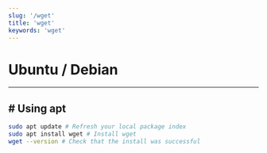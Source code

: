 ```yaml
---
slug: '/wget'
title: 'wget'
keywords: 'wget'
---
```


# Ubuntu / Debian

---

## # Using apt

```bash
sudo apt update # Refresh your local package index
sudo apt install wget # Install wget
wget --version # Check that the install was successful
```
